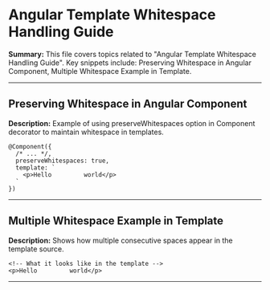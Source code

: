# Angular Template Whitespace Handling Guide

**Summary:** This file covers topics related to "Angular Template Whitespace Handling Guide". Key snippets include: Preserving Whitespace in Angular Component, Multiple Whitespace Example in Template.

---

## Preserving Whitespace in Angular Component

**Description:** Example of using preserveWhitespaces option in Component decorator to maintain whitespace in templates.

```angular-ts
@Component({
  /* ... */,
  preserveWhitespaces: true,
  template: `
    <p>Hello         world</p>
  `
})
```

---

## Multiple Whitespace Example in Template

**Description:** Shows how multiple consecutive spaces appear in the template source.

```angular-html
<!-- What it looks like in the template -->
<p>Hello         world</p>
```

---
